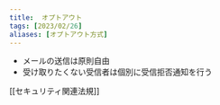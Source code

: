 ```yaml
---
title:  オプトアウト
tags: [2023/02/26]
aliases: [オプトアウト方式]
---
```


- メールの送信は原則自由
- 受け取りたくない受信者は個別に受信拒否通知を行う

[[セキュリティ関連法規]]